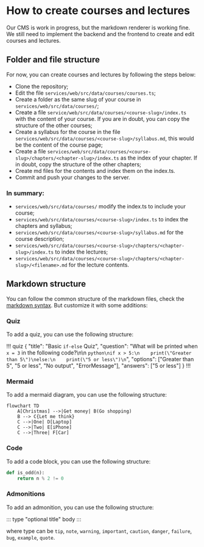 # How to create courses and lectures

Our CMS is work in progress, but the markdown renderer is working fine. We still need to implement the backend and the
frontend to create and edit courses and lectures.

## Folder and file structure

For now, you can create courses and lectures by following the steps below:

- Clone the repository;
- Edit the file `services/web/src/data/courses/courses.ts`;
- Create a folder as the same slug of your course in `services/web/src/data/courses/`;
- Create a file `service/web/src/data/courses/<course-slug>/index.ts` with the content of your course. If you are in
  doubt, you can copy the structure of the other courses;
- Create a syllabus for the course in the file `services/web/src/data/courses/<course-slug>/syllabus.md`, this would be
  the content of the course page;
- Create a file `services/web/src/data/courses/<course-slug>/chapters/<chapter-slug>/index.ts` as the index of your
  chapter. If in doubt, copy the structure of the other chapters;
- Create md files for the contents and index them on the index.ts.
- Commit and push your changes to the server.

### In summary:

- `services/web/src/data/courses/` modify the index.ts to include your course;
- `services/web/src/data/courses/<course-slug>/index.ts` to index the chapters and syllabus;
- `services/web/src/data/courses/<course-slug>/syllabus.md` for the course description;
- `services/web/src/data/courses/<course-slug>/chapters/<chapter-slug>/index.ts` to index the lectures;
- `services/web/src/data/courses/<course-slug>/chapters/<chapter-slug>/<filename>.md` for the lecture contents.

## Markdown structure

You can follow the common structure of the markdown files, check
the [markdown syntax](https://docs.github.com/en/get-started/writing-on-github/getting-started-with-writing-and-formatting-on-github/basic-writing-and-formatting-syntax).
But customize it with some additions:

### Quiz

To add a quiz, you can use the following structure:

!!! quiz
{
"title": "Basic `if-else` Quiz",
"question": "What will be printed when `x = 3` in the following code?\n\n
```python\nif x > 5:\n    print(\"Greater than 5\")\nelse:\n    print(\"5 or less\")\n```",
"options": ["Greater than 5", "5 or less", "No output", "ErrorMessage"],
"answers": ["5 or less"]
}
!!!

### Mermaid

To add a mermaid diagram, you can use the following structure:

``` mermaid
flowchart TD
    A[Christmas] -->|Get money| B(Go shopping)
    B --> C{Let me think}
    C -->|One| D[Laptop]
    C -->|Two| E[iPhone]
    C -->|Three| F[Car]
```

### Code

To add a code block, you can use the following structure:

``` python
def is_odd(n):
    return n % 2 != 0
```

### Admonitions

To add an admonition, you can use the following structure:

::: type "optional title"
body
:::

where type can be `tip`, `note`, `warning`, `important`, `caution`, `danger`, `failure`, `bug`, `example`, `quote`.
